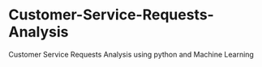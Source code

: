 # Customer-Service-Requests-Analysis
Customer Service Requests Analysis using python and Machine Learning

